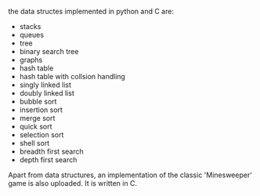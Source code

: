 the data structes implemented in python and C are:
- stacks
- queues
- tree
- binary search tree
- graphs
- hash table
- hash table with collsion handling
- singly linked list
- doubly linked list
- bubble sort
- insertion sort
- merge sort
- quick sort
- selection sort
- shell sort
- breadth first search
- depth first search

Apart from data structures, an implementation of the classic 'Minesweeper' game is also uploaded. It is written in C.
